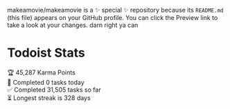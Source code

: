 makeamovie/makeamovie is a ✨ special ✨ repository because its `README.md` (this file) appears on your GitHub profile.
You can click the Preview link to take a look at your changes. darn right ya can

# Todoist Stats

<!-- TODO-IST:START -->
🏆  45,287 Karma Points           
🌸  Completed 0 tasks today           
✅  Completed 31,505 tasks so far           
⏳  Longest streak is 328 days
<!-- TODO-IST:END -->